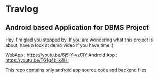# Travlog
## Android based Application for DBMS Project

Hey, I'm glad you stopped by. If you are wondering what this project is about, have a look at demo video if you have time :) 

WebApp : https://youtu.be/6j5-Y-vzCIY
Android App : https://youtu.be/TG1g4b_x4HI

This repo contains only android app source code and backend files 
